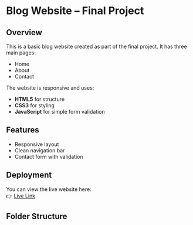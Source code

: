 # Blog Website – Final Project

## Overview
This is a basic blog website created as part of the final project. It has three main pages:
- Home
- About
- Contact

The website is responsive and uses:
- **HTML5** for structure
- **CSS3** for styling
- **JavaScript** for simple form validation

## Features
- Responsive layout
- Clean navigation bar
- Contact form with validation

## Deployment
You can view the live website here:  
👉 [Live Link](https://stellar-nougat-ecf7f4.netlify.app/)

## Folder Structure
